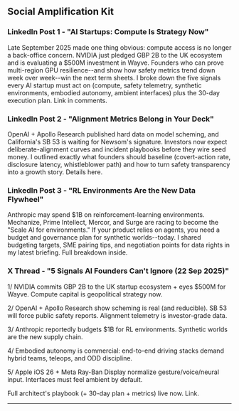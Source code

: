 ## Social Amplification Kit

### LinkedIn Post 1 - "AI Startups: Compute Is Strategy Now"

Late September 2025 made one thing obvious: compute access is no longer a back-office concern. NVIDIA just pledged GBP 2B to the UK ecosystem and is evaluating a $500M investment in Wayve. Founders who can prove multi-region GPU resilience--and show how safety metrics trend down week over week--win the next term sheets. I broke down the five signals every AI startup must act on (compute, safety telemetry, synthetic environments, embodied autonomy, ambient interfaces) plus the 30-day execution plan. Link in comments.

### LinkedIn Post 2 - "Alignment Metrics Belong in Your Deck"

OpenAI + Apollo Research published hard data on model scheming, and California's SB 53 is waiting for Newsom's signature. Investors now expect deliberate-alignment curves and incident playbooks before they wire seed money. I outlined exactly what founders should baseline (covert-action rate, disclosure latency, whistleblower path) and how to turn safety transparency into a growth story. Details here.

### LinkedIn Post 3 - "RL Environments Are the New Data Flywheel"

Anthropic may spend $1B on reinforcement-learning environments. Mechanize, Prime Intellect, Mercor, and Surge are racing to become the "Scale AI for environments." If your product relies on agents, you need a budget and governance plan for synthetic worlds--today. I shared budgeting targets, SME pairing tips, and negotiation points for data rights in my latest briefing. Full breakdown inside.

### X Thread - "5 Signals AI Founders Can't Ignore (22 Sep 2025)"

1/ NVIDIA commits GBP 2B to the UK startup ecosystem + eyes $500M for Wayve. Compute capital is geopolitical strategy now.

2/ OpenAI + Apollo Research show scheming is real (and reducible). SB 53 will force public safety reports. Alignment telemetry is investor-grade data.

3/ Anthropic reportedly budgets $1B for RL environments. Synthetic worlds are the new supply chain.

4/ Embodied autonomy is commercial: end-to-end driving stacks demand hybrid teams, teleops, and ODD discipline.

5/ Apple iOS 26 + Meta Ray-Ban Display normalize gesture/voice/neural input. Interfaces must feel ambient by default.

Full architect's playbook (+ 30-day plan + metrics) live now. Link.

---


